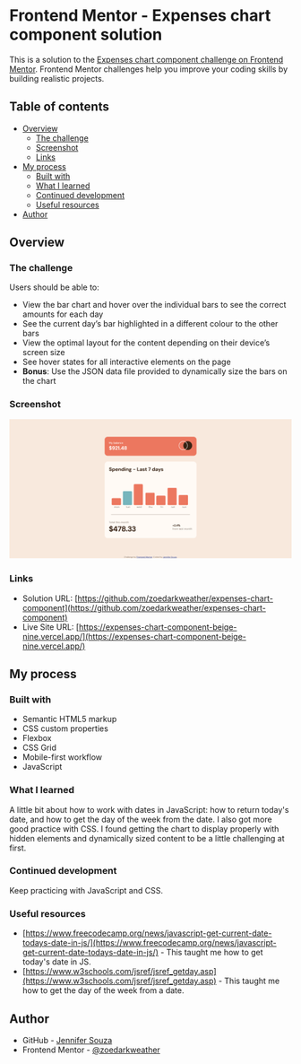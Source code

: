 # Frontend Mentor - Expenses chart component solution

This is a solution to the [Expenses chart component challenge on Frontend Mentor](https://www.frontendmentor.io/challenges/expenses-chart-component-e7yJBUdjwt). Frontend Mentor challenges help you improve your coding skills by building realistic projects. 

## Table of contents

- [Overview](#overview)
  - [The challenge](#the-challenge)
  - [Screenshot](#screenshot)
  - [Links](#links)
- [My process](#my-process)
  - [Built with](#built-with)
  - [What I learned](#what-i-learned)
  - [Continued development](#continued-development)
  - [Useful resources](#useful-resources)
- [Author](#author)


## Overview

### The challenge

Users should be able to:

- View the bar chart and hover over the individual bars to see the correct amounts for each day
- See the current day’s bar highlighted in a different colour to the other bars
- View the optimal layout for the content depending on their device’s screen size
- See hover states for all interactive elements on the page
- **Bonus**: Use the JSON data file provided to dynamically size the bars on the chart

### Screenshot

![](./screenshot.png)


### Links

- Solution URL: [https://github.com/zoedarkweather/expenses-chart-component](https://github.com/zoedarkweather/expenses-chart-component)
- Live Site URL: [https://expenses-chart-component-beige-nine.vercel.app/](https://expenses-chart-component-beige-nine.vercel.app/)

## My process

### Built with

- Semantic HTML5 markup
- CSS custom properties
- Flexbox
- CSS Grid
- Mobile-first workflow
- JavaScript


### What I learned
A little bit about how to work with dates in JavaScript: how to return today's date, and how to get the day of the week from the date. I also got more good practice with CSS. I found getting the chart to display properly with hidden elements and dynamically sized content to be a little challenging at first.


### Continued development

Keep practicing with JavaScript and CSS.

### Useful resources

- [https://www.freecodecamp.org/news/javascript-get-current-date-todays-date-in-js/](https://www.freecodecamp.org/news/javascript-get-current-date-todays-date-in-js/) - This taught me how to get today's date in JS.
- [https://www.w3schools.com/jsref/jsref_getday.asp](https://www.w3schools.com/jsref/jsref_getday.asp) - This taught me how to get the day of the week from a date.


## Author

- GitHub - [Jennifer Souza](https://github.com/zoedarkweather)
- Frontend Mentor - [@zoedarkweather](https://www.frontendmentor.io/profile/zoedarkweather)
